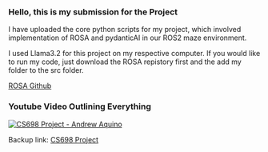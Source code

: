 ### Hello, this is my submission for the Project 
I have uploaded the core python scripts for my project, which involved implementation of ROSA and pydanticAI in our ROS2 maze environment. 

I used Llama3.2 for this project on my respective computer. If you would like to run my code, just download the ROSA repistory first and the 
add my folder to the src folder. 


[ROSA Github](https://github.com/nasa-jpl/rosa/tree/main)

### Youtube Video Outlining Everything


[![CS698 Project - Andrew Aquino](https://img.youtube.com/vi/17RQhx3AdWA/0.jpg)](https://www.youtube.com/watch?v=17RQhx3AdWA)


Backup link: [CS698 Project](https://www.youtube.com/watch?v=17RQhx3AdWA)
